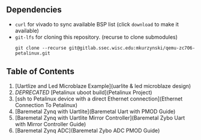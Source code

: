 ## Dependencies

- `curl` for vivado to sync available BSP list (click `download` to make it available)
- `git-lfs` for cloning this repository. (recurse to clone submodules)
   ```
   git clone --recurse git@gitlab.ssec.wisc.edu:mkurzynski/qemu-zc706-petalinux.git
   ```

## Table of Contents

1. [Uartlize and Led Microblaze Example](uarlite & led microblaze design)
2. *DEPRECATED* [Petalinux uboot build](Petalinux Project)
3. [ssh to Petalinux device with a direct Ethernet connection](Ethernet Connection To Petalinux)
4. [Baremetal Zynq with Uartlite](Baremetal Uart with PMOD Guide)
5. [Baremetal Zynq with Uartlite Mirror Controller](Baremetal Zybo Uart with Mirror Controller Guide)
6. [Baremetal Zynq ADC](Baremetal Zybo ADC PMOD Guide)